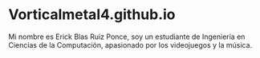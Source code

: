 # Vorticalmetal4.github.io

Mi nombre es Erick Blas Ruiz Ponce, soy un estudiante de Ingeniería en Ciencias de la Computación, apasionado por los videojuegos y la música.
